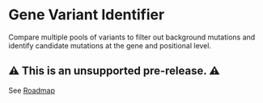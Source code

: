 # Gene Variant Identifier

Compare multiple pools of variants to filter out background mutations and identify candidate mutations at the gene and positional level.


## :warning: This is an unsupported pre-release. :warning:

See [Roadmap](https://github.com/users/cp-bioinfo/projects/1)